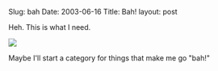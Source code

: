 Slug: bah
Date: 2003-06-16
Title: Bah!
layout: post

Heh. This is what I need.

<a href="http://www.scotlandsoftware.com/blog/?post=/personal/bah.html"><img border="0" src="https://media.redmonk.net/images/bah.png" /></a>

Maybe I&#39;ll start a category for things that make me go &quot;bah!&quot;
